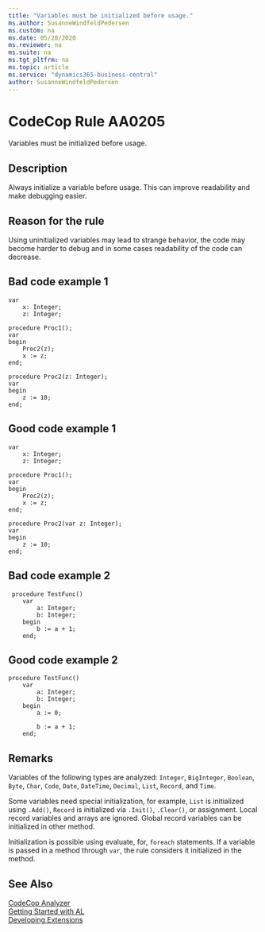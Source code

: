 ```yaml
---
title: "Variables must be initialized before usage."
ms.author: SusanneWindfeldPedersen
ms.custom: na
ms.date: 05/20/2020
ms.reviewer: na
ms.suite: na
ms.tgt_pltfrm: na
ms.topic: article
ms.service: "dynamics365-business-central"
author: SusanneWindfeldPedersen
---
```

[//]: # (START>DO_NOT_EDIT)
[//]: # (IMPORTANT:Do not edit any of the content between here and the END>DO_NOT_EDIT.)
[//]: # (Any modifications should be made in the .xml files in the ModernDev repo.)
# CodeCop Rule AA0205
Variables must be initialized before usage.  

## Description
Always initialize a variable before usage. This can improve readability and make debugging easier.

[//]: # (IMPORTANT: END>DO_NOT_EDIT)

## Reason for the rule
Using uninitialized variables may lead to strange behavior, the code may become harder to debug and in some cases readability of the code can decrease. 

## Bad code example 1
```
var
    x: Integer;
    z: Integer;

procedure Proc1();
var
begin
    Proc2(z);
    x := z;
end;

procedure Proc2(z: Integer);
var
begin
    z := 10;
end;
```

## Good code example 1
```
var
    x: Integer;
    z: Integer;

procedure Proc1();
var
begin
    Proc2(z);
    x := z;
end;

procedure Proc2(var z: Integer);
var
begin
    z := 10;
end;
```

## Bad code example 2
```
 procedure TestFunc()
    var
        a: Integer;
        b:​ Integer;
    begin
​        b := a + 1;                                                                                                                                                                                                       
    end;
```

## Good code example 2
```
procedure TestFunc()
    var
        a: Integer;
        b: Integer;
    begin
        a := 0;
        
        b := a + 1;
    end;
```

## Remarks

​Variables of the following types are analyzed: `Integer`, `BigInteger`, `Boolean`, `Byte`, `Char`, `Code`, `Date`, `DateTime`, `Decimal`, `List`, `Record`, and `Time`.

Some variables need special initialization, for example, `List` is initialized using `.Add()`, `Record` is initialized via `.Init()`, `.Clear()`, or assignment. Local record variables and arrays are ignored. Global record variables can be initialized in other method.

Initialization is possible using evaluate, for, `foreach` statements. If a variable is passed in a method through `var`, the rule considers it initialized in the method.

## See Also  
[CodeCop Analyzer](codecop.md)  
[Getting Started with AL](../devenv-get-started.md)  
[Developing Extensions](../devenv-dev-overview.md)  
